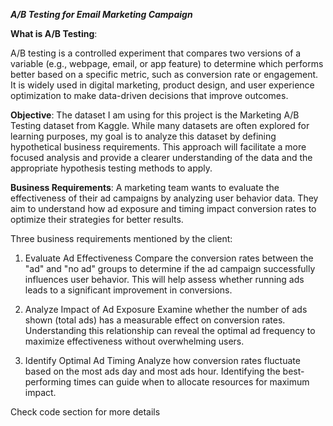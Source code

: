 ***A/B Testing for Email Marketing Campaign***

**What is A/B Testing**:

A/B testing is a controlled experiment that compares two versions of a variable (e.g., webpage, email, or app feature) to determine which performs better based on a specific metric, such as conversion rate or engagement. It is widely used in digital marketing, product design, and user experience optimization to make data-driven decisions that improve outcomes.

**Objective**:
The dataset I am using for this project is the Marketing A/B Testing dataset from Kaggle. While many datasets are often explored for learning purposes, my goal is to analyze this dataset by defining hypothetical business requirements. This approach will facilitate a more focused analysis and provide a clearer understanding of the data and the appropriate hypothesis testing methods to apply.

**Business Requirements**:
A marketing team wants to evaluate the effectiveness of their ad campaigns by analyzing user behavior data. They aim to understand how ad exposure and timing impact conversion rates to optimize their strategies for better results.

Three business requirements mentioned by the client:

1. Evaluate Ad Effectiveness Compare the conversion rates between the "ad" and "no ad" groups to determine if the ad campaign successfully influences user behavior. This will help assess whether running ads leads to a significant improvement in conversions.

2. Analyze Impact of Ad Exposure Examine whether the number of ads shown (total ads) has a measurable effect on conversion rates. Understanding this relationship can reveal the optimal ad frequency to maximize effectiveness without overwhelming users.

3. Identify Optimal Ad Timing Analyze how conversion rates fluctuate based on the most ads day and most ads hour. Identifying the best-performing times can guide when to allocate resources for maximum impact.

Check code section for more details

